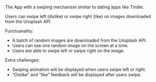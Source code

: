 The App with a swiping mechanism similar to dating apps like Tinder. 

Users can swipe left (dislike) or swipe right (like) on images downloaded from the Unsplash API.

Functuanality: 
- A batch of random images are downloaded from the Unsplash API.
- Users can see one random image on the screen at a time.
- Users are able to swipe left or swipe right on the image.

Extra challenges:
- Swiping animation will be displayed when users swipe left or right.
- “Dislike” and “like” feedback will be displayed after users swipe.
